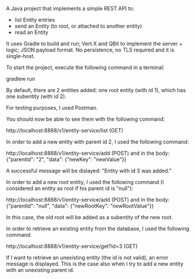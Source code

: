 A Java project that implements a simple REST API to:
- list Entity entries
- send an Entity (to root, or attached to another entity)
- read an Entity

It uses Gradle to build and run; Vert.X and QBit to implement the server + logic; JSON payload format.
No persistence, no TLS required and it is single-host.

To start the project, execute the following command in a terminal:

gradlew run

By default, there are 2 entities added: one root entity (with id 1), which has one subentity (with id 2).

For testing purposes, I used Postman.

You should now be able to see them with the following command:

http://localhost:8888/v1/entity-service/list (GET)

In order to add a new entity with parent id 2, I used the following command:

http://localhost:8888/v1/entity-service/add (POST)
and in the body:  {"parentId": "2", "data": {"newKey": "newValue"}}

A successful message will be dislayed:
"Entity with id 3 was added."

In order to add a new root entity, I used the following command (I considered an entity as root if his parent id is "null"):

http://localhost:8888/v1/entity-service/add (POST) 
and in the body: {"parentId": "null", "data": {"newRootKey": "newRootValue"}}

In this case, the old root will be added as a subentity of the new root.

In order to retrieve an existing entity from the database, I used the following command:

http://localhost:8888/v1/entity-service/get?id=3 (GET)

If I want to retrieve an unexisting entity (the id is not valid), an error message is displayed. This is the case also when I try to add a new entity with an unexisting parent id. 